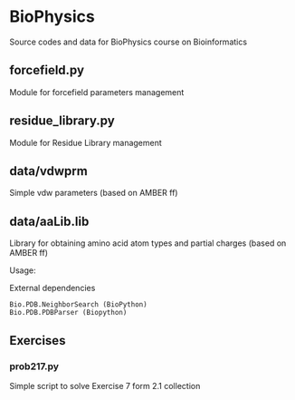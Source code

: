 # BioPhysics
Source codes and data for BioPhysics course on Bioinformatics


## forcefield.py
Module for forcefield parameters management

## residue_library.py
Module for Residue Library management

## data/vdwprm
Simple vdw parameters (based on AMBER ff)

## data/aaLib.lib
Library for obtaining amino acid atom types and partial charges (based on AMBER ff)


Usage:


External dependencies

    Bio.PDB.NeighborSearch (BioPython)
    Bio.PDB.PDBParser (Biopython)

## Exercises ##
### prob217.py
Simple script to solve Exercise 7 form 2.1 collection
